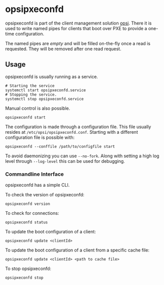 # opsipxeconfd

opsipxeconfd is part of the client management solution [opsi](https://www.opsi.org/).
There it is used to write named pipes for clients that boot over PXE to provide a one-time configuration.

The named pipes are _empty_ and will be filled on-the-fly once a read is requested. They will be removed after one read request.

## Usage

opsipxeconfd is usually running as a service.

    # Starting the service
    systemctl start opsipxeconfd.service
    # Stopping the service.
    systemctl stop opsipxeconfd.service

Manual control is also possible.

    opsipxeconfd start

The configuration is made through a configuration file. This file usually resides at `/etc/opsi/opsipxeconfd.conf`. Starting with a different configuration file is possible with:

    opsipxeconfd --conffile /path/to/configfile start

To avoid daemonizing you can use `--no-fork`. Along with setting a high log level through `--log-level` this can be used for debugging.

### Commandline Interface

opsipxeconfd has a simple CLI.

To check the version of opsipxeconfd:

    opsipxeconfd version

To check for connections:

    opsipxeconfd status

To update the boot configuration of a client:

    opsipxeconfd update <clientId>

To update the boot configuration of a client from a specific cache file:

	opsipxeconfd update <clientId> <path to cache file>

To stop opsipxeconfd:

    opsipxeconfd stop


